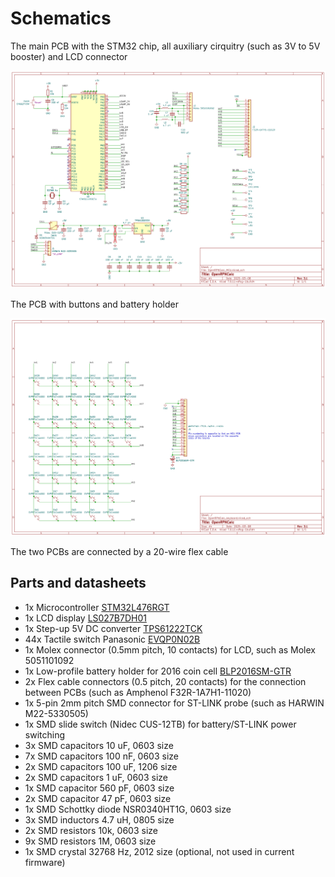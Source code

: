# Schematics

The main PCB with the STM32 chip, all auxiliary cirquitry (such as 3V to 5V booster) and LCD connector

<img src="images/mcu_schematic.png">

The PCB with buttons and battery holder

<img src="images/keyboard_schematic.png">

The two PCBs are connected by a 20-wire flex cable 

## Parts and datasheets

   * 1x Microcontroller [STM32L476RGT](https://www.st.com/en/microcontrollers-microprocessors/stm32l476rg.html)
   * 1x LCD display [LS027B7DH01](https://www.sharpsde.com/products/displays/model/LS027B7DH01/)
   * 1x Step-up 5V DC converter [TPS61222TCK](https://www.ti.com/product/TPS61222)
   * 44x Tactile switch Panasonic [EVQP0N02B](https://www3.panasonic.biz/ac/e/search_num/index.jsp?c=detail%E2%88%82no=EVQP0N02B)
   * 1x Molex connector (0.5mm pitch, 10 contacts) for LCD, such as Molex 5051101092
   * 1x Low-profile battery holder for 2016 coin cell [BLP2016SM-GTR](https://www.batteryholders.com/part.php?pn=BLP2016SM-GTR)
   * 2x Flex cable connectors (0.5 pitch, 20 contacts) for the connection between PCBs (such as Amphenol F32R-1A7H1-11020)
   * 1x 5-pin 2mm pitch SMD connector for ST-LINK probe (such as HARWIN M22-5330505)
   * 1x SMD slide switch (Nidec CUS-12TB) for battery/ST-LINK power switching
   * 3x SMD capacitors 10 uF, 0603 size
   * 7x SMD capacitors 100 nF, 0603 size
   * 2x SMD capacitors 100 uF, 1206 size
   * 2x SMD capacitors 1 uF, 0603 size
   * 1x SMD capacitor 560 pF, 0603 size
   * 2x SMD capacitor 47 pF, 0603 size
   * 1x SMD Schottky diode NSR0340HT1G, 0603 size
   * 3x SMD inductors 4.7 uH, 0805 size
   * 2x SMD resistors 10k, 0603 size
   * 9x SMD resistors 1M, 0603 size
   * 1x SMD crystal 32768 Hz, 2012 size (optional, not used in current firmware)

